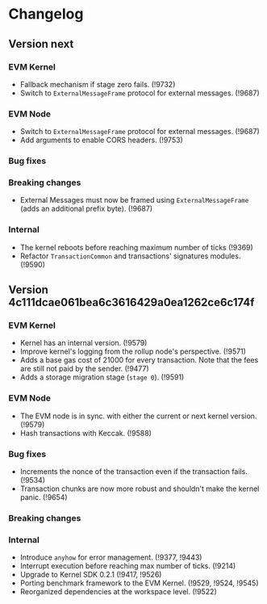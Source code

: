 # Changelog

## Version next

### EVM Kernel

- Fallback mechanism if stage zero fails. (!9732)
- Switch to `ExternalMessageFrame` protocol for external messages. (!9687)

### EVM Node

- Switch to `ExternalMessageFrame` protocol for external messages. (!9687)
- Add arguments to enable CORS headers. (!9753)

### Bug fixes

### Breaking changes

- External Messages must now be framed using `ExternalMessageFrame` (adds an additional prefix byte). (!9687)

### Internal

- The kernel reboots before reaching maximum number of ticks (!9369)
- Refactor `TransactionCommon` and transactions' signatures modules. (!9590)

## Version 4c111dcae061bea6c3616429a0ea1262ce6c174f

### EVM Kernel

- Kernel has an internal version. (!9579)
- Improve kernel's logging from the rollup node's perspective. (!9571)
- Adds a base gas cost of 21000 for every transaction. Note that the fees are
  still not paid by the sender. (!9477)
- Adds a storage migration stage (`stage 0`). (!9591)

### EVM Node

- The EVM node is in sync. with either the current or next kernel version. (!9579)
- Hash transactions with Keccak. (!9588)

### Bug fixes

- Increments the nonce of the transaction even if the transaction fails. (!9534)
- Transaction chunks are now more robust and shouldn't make the kernel
  panic. (!9654)

### Breaking changes

### Internal

- Introduce `anyhow` for error management. (!9377, !9443)
- Interrupt execution before reaching max number of ticks. (!9214)
- Upgrade to Kernel SDK 0.2.1 (!9417, !9526)
- Porting benchmark framework to the EVM Kernel. (!9529, !9524, !9545)
- Reorganized dependencies at the workspace level. (!9522)



